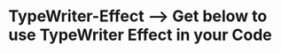 # TypeWriter-Effect --> Get below to use TypeWriter Effect in your Code </hr>

 <script src="https://cdn.jsdelivr.net/gh/DJ-InfinityCoder/TypeWriter-Effect/typewriter.js" 
    targetElementId="targetElementId"  // comment:--> use any one of class or ID for costomize div if you use in placr of <div id="typewriter"></div>
    targetElementClass="targetElementClass" // remove comment after read for running of code 
    sentences='[
            "Hello, World!",
            "This is a typewriting effect.",
            "You can add more sentences here.",
            "Make sure they are interesting!",
            "And they will appear one after another."
    ]' 
    color="blue" 
    typingSpeed="100" 
    eraseSpeed="50" 
    delayBeforeErasing="1500" 
    delayBeforeTypingNext="500"
    fontSize="28px" 
    fontWeight="bold" 
    fontStyle="italic" 
    fontFamily="Arial, sans-serif">
    </script>
